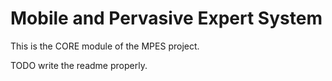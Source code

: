 Mobile and Pervasive Expert System
==================================

This is the CORE module of the MPES project.

TODO write the readme properly.